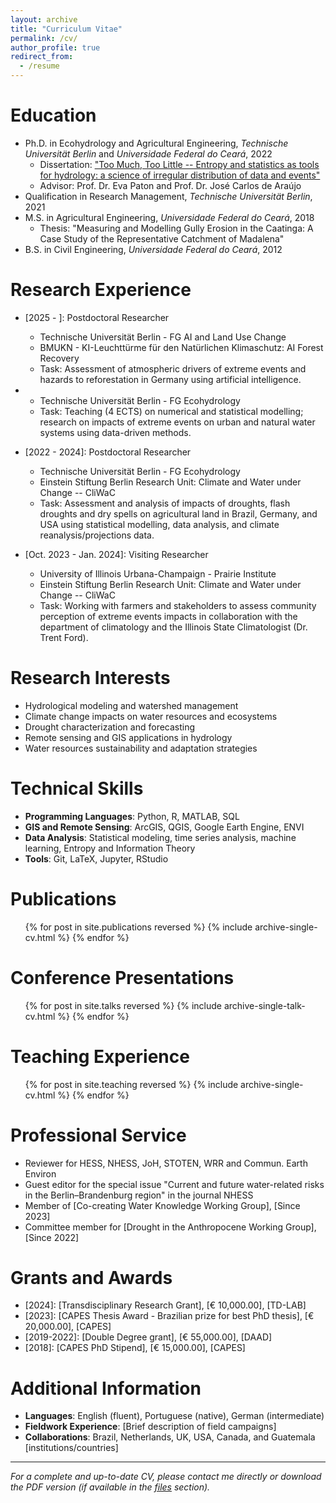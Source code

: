 ```yaml
---
layout: archive
title: "Curriculum Vitae"
permalink: /cv/
author_profile: true
redirect_from:
  - /resume
---
```


Education
======
* Ph.D. in Ecohydrology and Agricultural Engineering, _Technische Universität Berlin_ and _Universidade Federal do Ceará_, 2022
  * Dissertation: ["Too Much, Too Little -- Entropy and statistics as tools for hydrology: a science of irregular distribution of data and events"](https://depositonce.tu-berlin.de/items/bf4167d9-e9ba-4680-9746-8a626d0da84e)
  * Advisor: Prof. Dr. Eva Paton and Prof. Dr. José Carlos de Araújo
* Qualification in Research Management, _Technische Universität Berlin_, 2021
* M.S. in Agricultural Engineering, _Universidade Federal do Ceará_, 2018
  * Thesis: "Measuring and Modelling Gully Erosion in the Caatinga: A Case Study of the Representative Catchment of Madalena"
* B.S. in Civil Engineering, _Universidade Federal do Ceará_, 2012

Research Experience
======
* [2025 - ]: Postdoctoral Researcher
  * Technische Universität Berlin - FG AI and Land Use Change
  * BMUKN - KI-Leuchttürme für den Natürlichen Klimaschutz: AI Forest Recovery
  * Task: Assessment of atmospheric drivers of extreme events and hazards to reforestation in Germany using artificial intelligence.

* [2024 - 2025]: WiMi/Lecturer
  * Technische Universität Berlin - FG Ecohydrology
  * Task: Teaching (4 ECTS) on numerical and statistical modelling; research on impacts of extreme events on urban and natural water systems using data-driven methods.

* [2022 - 2024]: Postdoctoral Researcher
  * Technische Universität Berlin - FG Ecohydrology
  * Einstein Stiftung Berlin Research Unit: Climate and Water under Change -- CliWaC
  * Task: Assessment and analysis of impacts of droughts, flash droughts and dry spells on agricultural land in Brazil, Germany, and USA using statistical modelling, data analysis, and climate reanalysis/projections data.

* [Oct. 2023 - Jan. 2024]: Visiting Researcher
  * University of Illinois Urbana-Champaign - Prairie Institute
  * Einstein Stiftung Berlin Research Unit: Climate and Water under Change -- CliWaC
  * Task: Working with farmers and stakeholders to assess community perception of extreme events impacts in collaboration with the department of climatology and the Illinois State Climatologist (Dr. Trent Ford).
  
Research Interests
======
* Hydrological modeling and watershed management
* Climate change impacts on water resources and ecosystems
* Drought characterization and forecasting
* Remote sensing and GIS applications in hydrology
* Water resources sustainability and adaptation strategies

Technical Skills
======
* **Programming Languages**: Python, R, MATLAB, SQL
* **GIS and Remote Sensing**: ArcGIS, QGIS, Google Earth Engine, ENVI
* **Data Analysis**: Statistical modeling, time series analysis, machine learning, Entropy and Information Theory
* **Tools**: Git, LaTeX, Jupyter, RStudio

Publications
======
  <ul>{% for post in site.publications reversed %}
    {% include archive-single-cv.html %}
  {% endfor %}</ul>

Conference Presentations
======
  <ul>{% for post in site.talks reversed %}
    {% include archive-single-talk-cv.html  %}
  {% endfor %}</ul>

Teaching Experience
======
  <ul>{% for post in site.teaching reversed %}
    {% include archive-single-cv.html %}
  {% endfor %}</ul>

Professional Service
======
* Reviewer for HESS, NHESS, JoH, STOTEN, WRR and Commun. Earth Environ
* Guest editor for the special issue "Current and future water-related risks in the Berlin–Brandenburg region" in the journal NHESS
* Member of [Co-creating Water Knowledge Working Group], [Since 2023]
* Committee member for [Drought in the Anthropocene Working Group], [Since 2022]

Grants and Awards
======
* [2024]: [Transdisciplinary Research Grant], [€ 10,000.00], [TD-LAB]
* [2023]: [CAPES Thesis Award - Brazilian prize for best PhD thesis], [€ 20,000.00], [CAPES]
* [2019-2022]: [Double Degree grant], [€ 55,000.00], [DAAD]
* [2018]: [CAPES PhD Stipend], [€ 15,000.00], [CAPES]
<!-- * [Year]: [Scholarship/Fellowship Name] -->

Additional Information
======
* **Languages**: English (fluent), Portuguese (native), German (intermediate)
* **Fieldwork Experience**: [Brief description of field campaigns]
* **Collaborations**: Brazil, Netherlands, UK, USA, Canada, and Guatemala [institutions/countries]

---

*For a complete and up-to-date CV, please contact me directly or download the PDF version (if available in the [files](/files/) section).*
